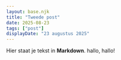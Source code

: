 ```yaml
---
layout: base.njk
title: "Tweede post"
date: 2025-08-23
tags: ["post"]
displayDate: "23 augustus 2025"
---
```

Hier staat je tekst in **Markdown**.
hallo, hallo!
